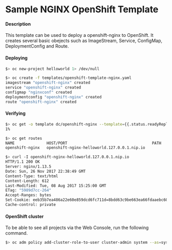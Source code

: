 # Sample NGINX OpenShift Template

#### Description ####

This template can be used to deploy a openshift-nginx to OpenShift. It creates several basic obejects such as ImageStream, Service, ConfigMap, DeploymentConfig and Route.

#### Deploying ####

```bash
$> oc new-project helloworld 1> /dev/null

$> oc create -f templates/openshift-template-nginx.yaml
imagestream "openshift-nginx" created
service "openshift-nginx" created
configmap "nginxconf" created
deploymentconfig "openshift-nginx" created
route "openshift-nginx" created
```

#### Verifying ####

```bash
$> oc get -o template dc/openshift-nginx --template={{.status.readyReplicas}}
1%

$> oc get routes
NAME              HOST/PORT                                     PATH      SERVICES          PORT       TERMINATION   WILDCARD
openshift-nginx   openshift-nginx-helloworld.127.0.0.1.nip.io             openshift-nginx   8080-tcp                 None

$> curl -I openshift-nginx-helloworld.127.0.0.1.nip.io
HTTP/1.1 200 OK
Server: nginx/1.13.5
Date: Sun, 26 Nov 2017 22:38:49 GMT
Content-Type: text/html
Content-Length: 612
Last-Modified: Tue, 08 Aug 2017 15:25:00 GMT
ETag: "5989d7cc-264"
Accept-Ranges: bytes
Set-Cookie: eeb35b7ea486a22e60e859dcd6fc711d=8bdd63c9be663ea66fdaaebc6062b59d; path=/; HttpOnly
Cache-control: private
```

####  OpenShift cluster ####

To be able to see all projects via the Web Console, run the following command.

```bash
$> oc adm policy add-cluster-role-to-user cluster-admin system --as=system:admin
```
